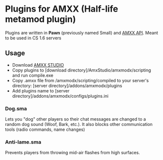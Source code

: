 # Plugins for AMXX (Half-life metamod plugin)
Plugins are written in **Pawn** (previously named Small) and [AMXX API](https://www.amxmodx.org/api/). Meant to be used in CS 1.6 servers

## Usage
* Download [AMXX STUDIO](http://www.amxmodx.org/downloads.php)
* Copy plugins to [download directory]/AmxStudio/amxmodx/scripting and run compile.exe
* Copy .amxx file from /amxmodx/scripting/compiled to your server's directory: [server directory]/addons/amxmodx/plugins
* Add plugins name to [server directory]/addons/amxmodx/configs/plugins.ini

### Dog.sma
Lets you "dog" other players so their chat messages are changed to a random dog sound (Woof, Bark, etc.). It also blocks other communication tools (radio commands, name changes)

### Anti-lame.sma
Prevents players from throwing mid-air flashes from high surfaces. 
